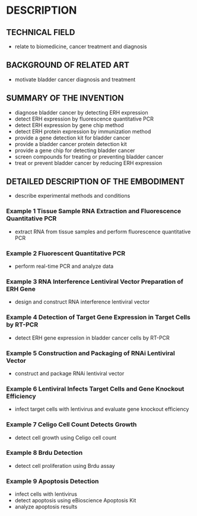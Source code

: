 # DESCRIPTION

## TECHNICAL FIELD

- relate to biomedicine, cancer treatment and diagnosis

## BACKGROUND OF RELATED ART

- motivate bladder cancer diagnosis and treatment

## SUMMARY OF THE INVENTION

- diagnose bladder cancer by detecting ERH expression
- detect ERH expression by fluorescence quantitative PCR
- detect ERH expression by gene chip method
- detect ERH protein expression by immunization method
- provide a gene detection kit for bladder cancer
- provide a bladder cancer protein detection kit
- provide a gene chip for detecting bladder cancer
- screen compounds for treating or preventing bladder cancer
- treat or prevent bladder cancer by reducing ERH expression

## DETAILED DESCRIPTION OF THE EMBODIMENT

- describe experimental methods and conditions

### Example 1 Tissue Sample RNA Extraction and Fluorescence Quantitative PCR

- extract RNA from tissue samples and perform fluorescence quantitative PCR

### Example 2 Fluorescent Quantitative PCR

- perform real-time PCR and analyze data

### Example 3 RNA Interference Lentiviral Vector Preparation of ERH Gene

- design and construct RNA interference lentiviral vector

### Example 4 Detection of Target Gene Expression in Target Cells by RT-PCR

- detect ERH gene expression in bladder cancer cells by RT-PCR

### Example 5 Construction and Packaging of RNAi Lentiviral Vector

- construct and package RNAi lentiviral vector

### Example 6 Lentiviral Infects Target Cells and Gene Knockout Efficiency

- infect target cells with lentivirus and evaluate gene knockout efficiency

### Example 7 Celigo Cell Count Detects Growth

- detect cell growth using Celigo cell count

### Example 8 Brdu Detection

- detect cell proliferation using Brdu assay

### Example 9 Apoptosis Detection

- infect cells with lentivirus
- detect apoptosis using eBioscience Apoptosis Kit
- analyze apoptosis results

